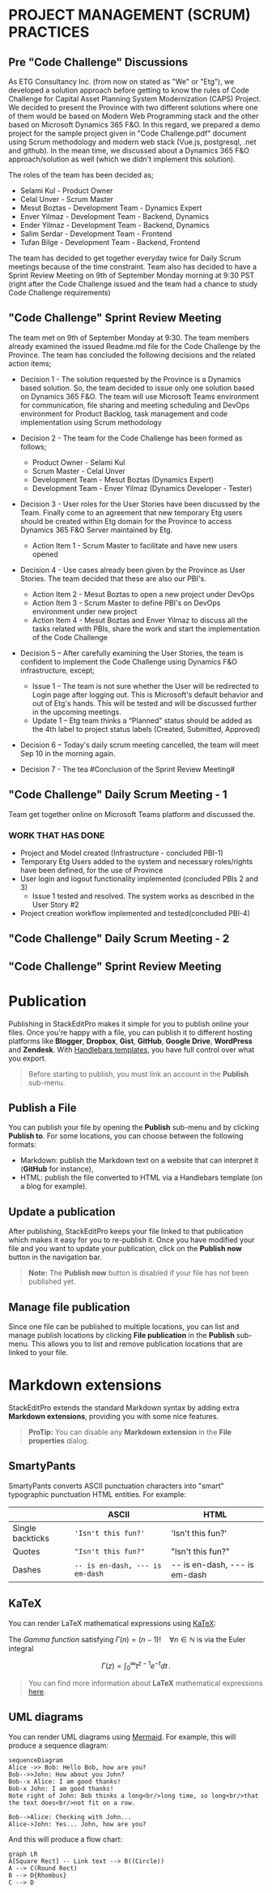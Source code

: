 # PROJECT MANAGEMENT (SCRUM) PRACTICES

## Pre "Code Challenge" Discussions

As ETG Consultancy Inc. (from now on stated as "We" or "Etg"), we developed a solution approach before getting to know the rules of Code Challenge for Capital Asset Planning System Modernization (CAPS) Project. We decided to present the Province with two different solutions where one of them would be based on Modern Web Programming stack and the other based on Microsoft Dynamics 365 F&O. In this regard, we prepared a demo project for the sample project given in "Code Challenge.pdf" document using Scrum methodology and modern web stack (Vue.js, postgresql, .net and github). In the mean time, we discussed about a Dynamics 365 F&O approach/solution as well (which we didn't implement this solution).

The roles of the team has been decided as;
- Selami Kul - Product Owner
- Celal Unver - Scrum Master
- Mesut Boztas - Development Team - Dynamics Expert
- Enver Yilmaz - Development Team - Backend, Dynamics
- Ender Yilmaz - Development Team - Backend, Dynamics
- Salim Serdar - Development Team - Frontend
- Tufan Bilge - Development Team - Backend, Frontend

The team has decided to get together everyday twice for Daily Scrum meetings because of the time constraint. Team also has decided to have a Sprint Review Meeting on 9th of September Monday morning at 9:30 PST (right after the Code Challenge issued and the team had a chance to study Code Challenge requirements)

## "Code Challenge" Sprint Review Meeting
The team met on 9th of September Monday at 9:30. The team members already examined the issued Readme.md file for the Code Challenge by the Province. The team has concluded the following decisions and the related action items;

- Decision 1 - The solution requested by the Province is a Dynamics based solution. So, the team decided to issue only one solution based on Dynamics 365 F&O. The team will use Microsoft Teams environment for communication, file sharing and meeting scheduling and DevOps environment for Product Backlog, task management and code implementation using Scrum methodology

- Decision 2 - The team for the Code Challenge has been formed as follows;
  * Product Owner - Selami Kul
  * Scrum Master - Celal Unver
  * Development Team - Mesut Boztas (Dynamics Expert)
  * Development Team - Enver Yilmaz (Dynamics Developer - Tester)

- Decision 3 - User roles for the User Stories have been discussed by the Team. Finally come to an agreement that new temporary Etg users should be created within Etg domain for the Province to access Dynamics 365 F&O Server maintained by Etg.
  + Action Item 1 - Scrum Master to facilitate and have new users opened 

- Decision 4 - Use cases already been given by the Province as User Stories. The team decided that these are also our PBI's.
  * Action Item 2 - Mesut Boztas to open a new project under DevOps
  * Action Item 3 - Scrum Master to define PBI's on DevOps environment under new project
  * Action Item 4 - Mesut Boztas and Enver Yilmaz to discuss all the tasks related with PBIs, share the work and start the implementation of the Code Challenge

- Decision 5 – After carefully examining the User Stories, the team is confident to implement the Code Challenge using Dynamics F&O infrastructure, except;
  * Issue 1 – The team is not sure whether the User will be redirected to Login page after logging out. This is Microsoft's default behavior and out of Etg's hands. This will be tested and will be discussed further in the upcoming meetings.
  * Update 1 – Etg team thinks a “Planned” status should be added as the 4th label to project status labels (Created, Submitted, Approved)
- Decision 6 – Today's daily scrum meeting cancelled, the team will meet Sep 10 in the morning again.
- Decision 7 - The tea
#Conclusion of the Sprint Review Meeting#

## "Code Challenge" Daily Scrum Meeting - 1
Team get together online on Microsoft Teams platform and discussed the.


### WORK THAT HAS DONE
- Project and Model created (Infrastructure - concluded PBI-1)
- Temporary Etg Users added to the system and necessary roles/rights have been defined, for the use of Province
- User login and logout functionality implemented (concluded PBIs 2 and 3)
   * Issue 1 tested and resolved. The system works as described in the User Story #2 
- Project creation workflow implemented and tested(concluded PBI-4)

## "Code Challenge" Daily Scrum Meeting - 2
## "Code Challenge" Sprint Review Meeting



# Publication

Publishing in StackEditPro makes it simple for you to publish online your files. Once you're happy with a file, you can publish it to different hosting platforms like **Blogger**, **Dropbox**, **Gist**, **GitHub**, **Google Drive**, **WordPress** and **Zendesk**. With [Handlebars templates](http://handlebarsjs.com/), you have full control over what you export.

> Before starting to publish, you must link an account in the **Publish** sub-menu.

## Publish a File

You can publish your file by opening the **Publish** sub-menu and by clicking **Publish to**. For some locations, you can choose between the following formats:

- Markdown: publish the Markdown text on a website that can interpret it (**GitHub** for instance),
- HTML: publish the file converted to HTML via a Handlebars template (on a blog for example).

## Update a publication

After publishing, StackEditPro keeps your file linked to that publication which makes it easy for you to re-publish it. Once you have modified your file and you want to update your publication, click on the **Publish now** button in the navigation bar.

> **Note:** The **Publish now** button is disabled if your file has not been published yet.

## Manage file publication

Since one file can be published to multiple locations, you can list and manage publish locations by clicking **File publication** in the **Publish** sub-menu. This allows you to list and remove publication locations that are linked to your file.


# Markdown extensions

StackEditPro extends the standard Markdown syntax by adding extra **Markdown extensions**, providing you with some nice features.

> **ProTip:** You can disable any **Markdown extension** in the **File properties** dialog.


## SmartyPants

SmartyPants converts ASCII punctuation characters into "smart" typographic punctuation HTML entities. For example:

|                |ASCII                          |HTML                         |
|----------------|-------------------------------|-----------------------------|
|Single backticks|`'Isn't this fun?'`            |'Isn't this fun?'            |
|Quotes          |`"Isn't this fun?"`            |"Isn't this fun?"            |
|Dashes          |`-- is en-dash, --- is em-dash`|-- is en-dash, --- is em-dash|


## KaTeX

You can render LaTeX mathematical expressions using [KaTeX](https://khan.github.io/KaTeX/):

The *Gamma function* satisfying $\Gamma(n) = (n-1)!\quad\forall n\in\mathbb N$ is via the Euler integral

$$
\Gamma(z) = \int_0^\infty t^{z-1}e^{-t}dt\,.
$$

> You can find more information about **LaTeX** mathematical expressions [here](http://meta.math.stackexchange.com/questions/5020/mathjax-basic-tutorial-and-quick-reference).


## UML diagrams

You can render UML diagrams using [Mermaid](https://mermaidjs.github.io/). For example, this will produce a sequence diagram:

```mermaid
sequenceDiagram
Alice ->> Bob: Hello Bob, how are you?
Bob-->>John: How about you John?
Bob--x Alice: I am good thanks!
Bob-x John: I am good thanks!
Note right of John: Bob thinks a long<br/>long time, so long<br/>that the text does<br/>not fit on a row.

Bob-->Alice: Checking with John...
Alice->John: Yes... John, how are you?
```

And this will produce a flow chart:

```mermaid
graph LR
A[Square Rect] -- Link text --> B((Circle))
A --> C(Round Rect)
B --> D{Rhombus}
C --> D
```
<!--stackedit_data:
eyJoaXN0b3J5IjpbLTE0NDMwOTUwODgsMzM3MzAxODA4LC03ND
k0NzY0MzEsLTcxNjQ2OTc4MywtMTg0MjU0OTMyLDE0NDkzNjk1
OTIsLTk0MTM5MDI5OSw1MzAxMjExNiwtMTU2ODgzMzQ1MiwxMj
gwNjMzMDAyLDEwMTY3NTQ4Ml19
-->